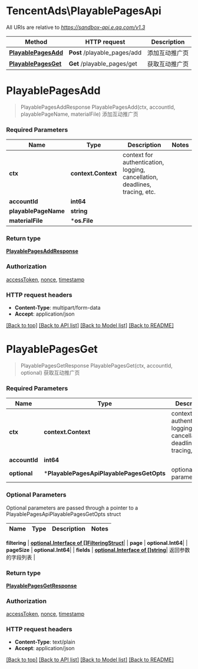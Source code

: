 # TencentAds\PlayablePagesApi

All URIs are relative to *https://sandbox-api.e.qq.com/v1.3*

Method | HTTP request | Description
------------- | ------------- | -------------
[**PlayablePagesAdd**](PlayablePagesApi.md#PlayablePagesAdd) | **Post** /playable_pages/add | 添加互动推广页
[**PlayablePagesGet**](PlayablePagesApi.md#PlayablePagesGet) | **Get** /playable_pages/get | 获取互动推广页


# **PlayablePagesAdd**
> PlayablePagesAddResponse PlayablePagesAdd(ctx, accountId, playablePageName, materialFile)
添加互动推广页

### Required Parameters

Name | Type | Description  | Notes
------------- | ------------- | ------------- | -------------
 **ctx** | **context.Context** | context for authentication, logging, cancellation, deadlines, tracing, etc.
  **accountId** | **int64**|  | 
  **playablePageName** | **string**|  | 
  **materialFile** | ***os.File**|  | 

### Return type

[**PlayablePagesAddResponse**](PlayablePagesAddResponse.md)

### Authorization

[accessToken](../README.md#accessToken), [nonce](../README.md#nonce), [timestamp](../README.md#timestamp)

### HTTP request headers

 - **Content-Type**: multipart/form-data
 - **Accept**: application/json

[[Back to top]](#) [[Back to API list]](../README.md#documentation-for-api-endpoints) [[Back to Model list]](../README.md#documentation-for-models) [[Back to README]](../README.md)

# **PlayablePagesGet**
> PlayablePagesGetResponse PlayablePagesGet(ctx, accountId, optional)
获取互动推广页

### Required Parameters

Name | Type | Description  | Notes
------------- | ------------- | ------------- | -------------
 **ctx** | **context.Context** | context for authentication, logging, cancellation, deadlines, tracing, etc.
  **accountId** | **int64**|  | 
 **optional** | ***PlayablePagesApiPlayablePagesGetOpts** | optional parameters | nil if no parameters

### Optional Parameters
Optional parameters are passed through a pointer to a PlayablePagesApiPlayablePagesGetOpts struct

Name | Type | Description  | Notes
------------- | ------------- | ------------- | -------------

 **filtering** | [**optional.Interface of []FilteringStruct**](FilteringStruct.md)|  | 
 **page** | **optional.Int64**|  | 
 **pageSize** | **optional.Int64**|  | 
 **fields** | [**optional.Interface of []string**](string.md)| 返回参数的字段列表 | 

### Return type

[**PlayablePagesGetResponse**](PlayablePagesGetResponse.md)

### Authorization

[accessToken](../README.md#accessToken), [nonce](../README.md#nonce), [timestamp](../README.md#timestamp)

### HTTP request headers

 - **Content-Type**: text/plain
 - **Accept**: application/json

[[Back to top]](#) [[Back to API list]](../README.md#documentation-for-api-endpoints) [[Back to Model list]](../README.md#documentation-for-models) [[Back to README]](../README.md)

